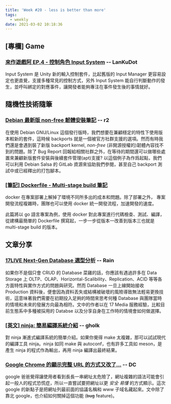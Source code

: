 ```yaml
---
title: 'Week #20 - less is better than more'
tags:
  - weekly
date: 2021-03-02 10:18:36
---
```


## [專欄] Game

### [來作遊戲阿 EP.4 - 控制角色 Input System](https://youtu.be/oECT4oKKPWY) -- LanKuDot
Input System 是 Unity 新的輸入控制套件，比起舊版的 Input Manager 更容易設定也更直覺，支援多種常見的控制方式，另外 Input System 能自行判斷動作的發生，並呼叫綁定的對應事件，讓開發者能夠專注在事件發生後的事情就好。

## 隨機性技術隨筆

### [Debian 最新版 non-free 韌體安裝筆記](https://sean0921.github.io/2020/09/12/debian-firmware-nonfree/) -- r2
在使用 Debian GNU/Linux 這個發行版時，我們想要在兼顧穩定的特性下使用版本較新的套件，這時候 backports 就是一個被官方社群支援的選項。然而有時我們還是會遇到裝了新版 backport kernel, *non-free* (非開源授權的)韌體內容找不到的問題。除了 Bug Report 回報給相關社群之外，在等待的期間還可以做哪些處置來兼顧新版套件安裝與後續套件管理(apt)支援? 以這個例子為作爲起點，我們可以利用 Debian Salsa 的 GitLab 資源來協助我們參閱，甚至自己 backport 測試中或已經釋出的打包腳本。

### [[筆記] Dockerfile - Multi-stage build 筆記](https://amikai.github.io/2021/03/01/docker-multi-stage-build/)
docker 在專案部署上解掉了環境不同所多出的成本和問題。除了部署之外， 專案開發流程複雜時，團隊也可以使用 docker 統一開發流程，加速開發的速度。

此篇將以 go 語言專案為例，使用 docker 對此專案進行代碼檢查、測試、編譯，從建構最簡單的 Dockerfile 撰寫起，一步一步從版本一改善到版本三也就是 multi-stage build 的版本。

## 文章分享

### [17LIVE Next-Gen Database 選型分析](https://medium.com/17media-tech/17live-next-gen-database-%E9%81%B8%E5%9E%8B%E5%88%86%E6%9E%90-7a72b976cd2b) -- Rain
如果你不是個只會 CRUD 的 Database 菜雞的話，你應該有遇過許多在 Data Storage 上 OLTP、OLAP、Horizontal-Scalibility、Replication、ACID 等等各方面特性與實作方式的問題與研究。然而 Database 一旦上線開始接收 Production 資料後，便會因為資料丟失或結構被破壞的風險導致無法輕易更換技術，這意味著我們需要在初期投入足夠的時間來思考何種 Database 與團隊當時的情境和未來的發展方向最為相符。文中的作者以在 17 Media 服務經驗，比較目前生態系中多種被採用的 Databse 以及分享自身在工作時的情境會如何做選擇。

### [[英文] ninja: 簡易編譯系統介紹](https://jvns.ca/blog/2020/10/26/ninja--a-simple-way-to-do-builds/) -- gholk
對 ninja 漸進式編譯系統的簡單介紹。如果你覺得 make 太複雜，那可以試試現代的編譯工具 ninja。ninja 如同 make 與 autoconf，也有許多工具如 meson，是產生 ninja 的程式作為輸出，再用 ninja 編譯出最終結果。

### [Google Chrome 的顯示完整 URL 的方式又改了...](https://blog.gslin.org/archives/2020/10/17/9754/google-chrome-%e7%9a%84%e9%a1%af%e7%a4%ba%e5%ae%8c%e6%95%b4-url-%e7%9a%84%e6%96%b9%e5%bc%8f%e5%8f%88%e6%94%b9%e4%ba%86/) -- DC
google 爸爸覺得讓使用者看到長長一串網址太危險了，網址複雜的語法可能會引起一般人的程式恐慌症，所以一直嘗試要把網址以更 *安全* *易懂* 的方式顯示。這次 google 的新點子是把網址列最前面的協議名稱和 www 子域名藏起來。文中除了靠北 google，也介紹如何關掉這個功能 (~~bug~~ feature)。
